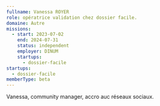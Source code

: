 ```yaml
---
fullname: Vanessa ROYER
role: opératrice validation chez dossier facile.
domaine: Autre
missions:
  - start: 2023-07-02
    end: 2024-07-31
    status: independent
    employer: DINUM
    startups:
      - dossier-facile
startups:
  - dossier-facile
memberType: beta
---
```


Vanessa, community manager, accro auc réseaux sociaux.
